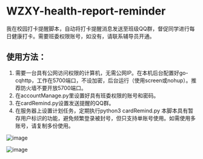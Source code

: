 # WZXY-health-report-reminder
我在校园打卡提醒脚本，自动将打卡提醒消息发送至班级QQ群，督促同学进行每日健康打卡。需要班委权限账号，如没有，请联系辅导员开通。
## 使用方法：
1. 需要一台具有公网访问权限的计算机，无需公网IP。在本机后台配置好go-cqhttp，工作在5700端口，不设加密，后台运行（使用screen或nohup）。推荐防火墙不要开放5700端口。
2. 在accountManage.py里设置好具有班委权限的账号和密码。
3. 在cardRemind.py设置发送提醒的QQ群。
4. 在服务器上设置计划任务，定期执行python3 cardRemind.py
本脚本具有暂存用户标识的功能，避免频繁登录被封号，但只支持单账号使用。如需使用多账号，请复制多份使用。

![image]('https://github.com/xiazhuozhao/WZXY-health-report-reminder/blob/802db4da25d389f212a92efbb7dd4ca261f1de22/pics/1.png')

![image]('https://github.com/xiazhuozhao/WZXY-health-report-reminder/blob/802db4da25d389f212a92efbb7dd4ca261f1de22/pics/2.png')
